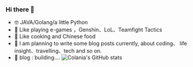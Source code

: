 ### Hi there 👋
* 🤓 JAVA/Golang/a little Python
* 👾 Like playing e-games ，Genshin、LoL、Teamfight Tactics
* 🍱 Like cooking and Chinese food
* 🧐 I am planning to write some blog posts currently, about coding、 life insight、travelling、tech and so on.
* 👀 blog : building....
![Colania's GitHub stats](https://github-readme-stats.vercel.app/api?username=colania&show_icons=true&theme=radical)

<!--
**colania/colania** is a ✨ _special_ ✨ repository because its `README.md` (this file) appears on your GitHub profile.

Here are some ideas to get you started:

- 🔭 I’m currently working on ...
- 🌱 I’m currently learning ...
- 👯 I’m looking to collaborate on ...
- 🤔 I’m looking for help with ...
- 💬 Ask me about ...
- 📫 How to reach me: ...
- 😄 Pronouns: ...
- ⚡ Fun fact: ...
-->
